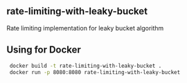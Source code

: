 ## rate-limiting-with-leaky-bucket
Rate limiting implementation for leaky bucket algorithm
## Using for Docker

```sh
 docker build -t rate-limiting-with-leaky-bucket .
 docker run -p 8080:8080 rate-limiting-with-leaky-bucket
```
